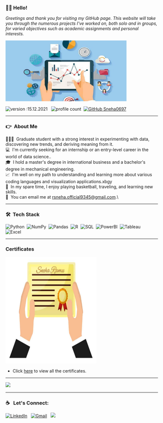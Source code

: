 ### 👋🏼 Hello!
<i>Greetings and thank you for visiting my GitHub page. This website will take you through the numerous projects I've worked on, both solo and in groups, for varied objectives such as academic assignments and personal interests.</i>

<img src="Images/Analyst.jpg?raw=true"
     width="400" 
     height="200"/> 
  
 
 

![version :15.12.2021](https://img.shields.io/badge/version-15.12.2021-informational) &nbsp;
![profile count](https://komarev.com/ghpvc/?username=Sneha0697&color=red)&nbsp;
[![GitHub Sneha0697](https://img.shields.io/github/followers/Sneha0697?label=follow&style=social)](https://github.com/Sneha0697)&nbsp;


---

### :point_right: &nbsp;About Me

👩🏻‍💻 &nbsp;Graduate student with a strong interest in experimenting with data, discovering new trends, and deriving meaning from it. \
💻 &nbsp;I'm currently seeking for an internship or an entry-level career in the world of data science..\
🎓 &nbsp;I hold a master's degree in international business and a bachelor's degree in mechanical engineering.\
:chart_with_upwards_trend: &nbsp;I'm well on my path to understanding and learning more about various coding languages and visualization applications.xbgy\
🏀 &nbsp;In my spare time, I enjoy playing basketball, traveling, and learning new skills.\
📧 &nbsp;You can email me at rsneha.official9345@gmail.com.\



---
### 🛠 &nbsp;Tech Stack

![Python](https://img.shields.io/badge/Python-3776AB?style=plastic&logo=python&logoColor=white)&nbsp;
![NumPy](https://img.shields.io/badge/numpy%20-%23013243.svg?&style=plastic&logo=numpy&logoColor=white)&nbsp;
![Pandas](https://img.shields.io/badge/pandas%20-%23150458.svg?&style=plastic&logo=pandas&logoColor=white)&nbsp;
![R](https://img.shields.io/badge/R-276DC3?style=plastic&logo=r&logoColor=white)&nbsp;
![SQL](https://img.shields.io/badge/-SQL-4479A1?logo=mysql&logoColor=white&style=plastic)&nbsp;
![PowerBI](https://img.shields.io/badge/-PowerBI-F2C811?logo=power-bi&logoColor=white&style=plastic)&nbsp;
![Tableau](https://img.shields.io/badge/-Tableau-97627?logo=tableau&logoColor=white&style=plastic)&nbsp;
![Excel](https://img.shields.io/badge/Microsoft_Excel-217346?style=plastic&logo=microsoft-excel&logoColor=white)&nbsp;

---
### Certificates
<img src="Images/Certificate2.jpg?raw=true"
     width="300" 
     height="350"/></br>
- Click [here](https://github.com/Sneha0697/Certificates) to view all the certificates.

---
<img src="https://github-readme-stats.vercel.app/api?username=Sneha0697&&show_icons=true&title_color=008FCE&icon_color=008FCE&text_color=14efe4&bg_color=091f36">

---
### :coffee: &nbsp; Let's Connect:

<a href="https://www.linkedin.com/in/sneharamu//"><img alt="LinkedIn" src="https://img.shields.io/badge/linkedin%20-%230077B5.svg?&style=flat&logo=linkedin&logoColor=white"/></a> &nbsp;
<a href="mailto:rsneha.official9345@gmail.com"><img alt="Gmail" src="https://img.shields.io/badge/Mail-D14836?style=flat&logo=gmail&logoColor=white" /></a> &nbsp;
<a href="https://www.instagram.com/sneha_ramu/"><img src="https://img.shields.io/badge/-@Sneha_-E4405F?style=flat&logo=Instagram&logoColor=white"/></a> &nbsp;
